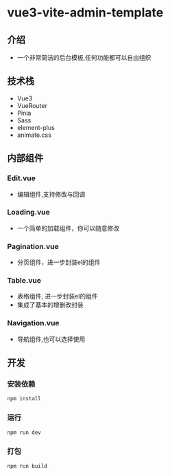 # vue3-vite-admin-template

## 介绍
- 一个非常简洁的后台模板,任何功能都可以自由组织

## 技术栈
- Vue3
- VueRouter
- Pinia
- Sass
- element-plus
- animate.css


## 内部组件
### Edit.vue
- 编辑组件,支持修改与回调

### Loading.vue
- 一个简单的加载组件，你可以随意修改

### Pagination.vue
- 分页组件，进一步封装el的组件

### Table.vue
- 表格组件, 进一步封装el的组件
- 集成了基本的增删改封装

### Navigation.vue
- 导航组件,也可以选择使用

## 开发
### 安装依赖
```sh
npm install
```
### 运行
```sh
npm run dev
```
### 打包
```sh
npm run build
```
